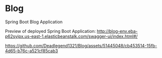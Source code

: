 # Blog
Spring Boot Blog Application

Preview of deployed Spring Boot Application: http://blog-env.eba-p62syipx.us-east-1.elasticbeanstalk.com/swagger-ui/index.html#/

https://github.com/Deadlegend1321/Blog/assets/51445048/cb453514-15fb-4d65-b76c-a521cf85cab3

